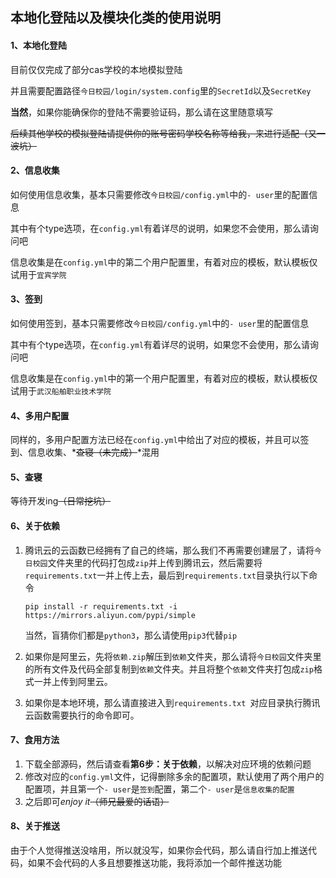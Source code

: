 ## 本地化登陆以及模块化类的使用说明



#### 1、本地化登陆

目前仅仅完成了部分cas学校的本地模拟登陆

并且需要配置路径`今日校园/login/system.config`里的`SecretId`以及`SecretKey`

**当然**，如果你能确保你的登陆不需要验证码，那么请在这里随意填写

~~后续其他学校的模拟登陆请提供你的账号密码学校名称等给我，来进行适配（又一波坑）~~

#### 2、信息收集

如何使用信息收集，基本只需要修改`今日校园/config.yml`中的`- user`里的配置信息

其中有个type选项，在`config.yml`有着详尽的说明，如果您不会使用，那么请询问吧

信息收集是在`config.yml`中的第二个用户配置里，有着对应的模板，默认模板仅试用于`宜宾学院`

#### 3、签到

如何使用签到，基本只需要修改`今日校园/config.yml`中的`- user`里的配置信息

其中有个type选项，在`config.yml`有着详尽的说明，如果您不会使用，那么请询问吧

信息收集是在`config.yml`中的第一个用户配置里，有着对应的模板，默认模板仅试用于`武汉船舶职业技术学院`

#### 4、多用户配置

同样的，多用户配置方法已经在`config.yml`中给出了对应的模板，并且可以签到、信息收集、*~~查寝（未完成）~~*混用

#### 5、查寝

等待开发ing~~（日常挖坑）~~

#### 6、关于依赖

1. 腾讯云的云函数已经拥有了自己的终端，那么我们不再需要创建层了，请将`今日校园`文件夹里的代码打包成`zip`并上传到腾讯云，然后需要将`requirements.txt`一并上传上去，最后到`requirements.txt`目录执行以下命令

   `pip install -r requirements.txt -i https://mirrors.aliyun.com/pypi/simple`

   当然，盲猜你们都是`python3`，那么请使用`pip3`代替`pip`

2. 如果你是阿里云，先将`依赖.zip`解压到`依赖`文件夹，那么请将`今日校园`文件夹里的所有文件及代码全部复制到`依赖`文件夹。并且将整个`依赖`文件夹打包成`zip`格式一并上传到阿里云。

3. 如果你是本地环境，那么请直接进入到`requirements.txt `对应目录执行腾讯云函数需要执行的命令即可。

#### 7、食用方法

1. 下载全部源码，然后请查看**第6步：关于依赖**，以解决对应环境的依赖问题
2. 修改对应的`config.yml`文件，记得删除多余的配置项，默认使用了两个用户的配置项，并且第一个`- user`是`签到`配置，第二个`- user`是`信息收集的配置`
3. 之后即可*enjoy it*~~（师兄最爱的话语）~~

#### 8、关于推送

由于个人觉得推送没啥用，所以就没写，如果你会代码，那么请自行加上推送代码，如果不会代码的人多且想要推送功能，我将添加一个邮件推送功能

